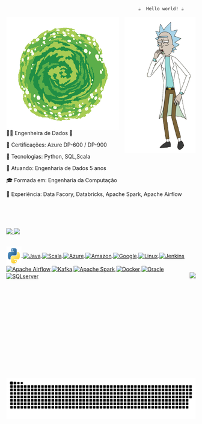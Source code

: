 <div>
 
                                                     ☕  Hello world! ☕
<img width="190px" align="right"  src="https://raw.githubusercontent.com/Elyabe/Elyabe/master/images/rick-dancing.gif">
<img width="300px" align="left" src="https://raw.githubusercontent.com/Elyabe/elyabe/master/images/portal-3.gif"> 

👩‍💻 Engenheira de Dados 🎲

:pushpin: Certificações: Azure DP-600 / DP-900

🔧 Tecnologias: Python, SQL,Scala

🏢 Atuando: Engenharia de Dados 5 anos

🎓 Formada em: Engenharia da Computação

👯 Experiência: Data Facory, Databricks, Apache Spark, Apache Airflow

<br/>
<br/>
<br/>
<br/>

<div>
   
<a href="https://github.com/patriciajunqueira">
<img height="180em" src="https://github-readme-stats.vercel.app/api?username=patriciajunqueira&show_icons=true&theme=dracula&include_all_commits=true&count_private=true"/>
<img height="180em" src="https://github-readme-stats.vercel.app/api/top-langs/?username=patriciajunqueira&layout=compact&langs_count=7&theme=dracula"/>
</div>

##   

  <img align="center" alt="Python" height="50" width="40" src="https://raw.githubusercontent.com/devicons/devicon/master/icons/python/python-original.svg">
  <img align="center" alt="Java" height="50" width="40" src="https://cdn.jsdelivr.net/gh/devicons/devicon/icons/java/java-original.svg">
  <img align="center" alt="Scala" height="100" width="55" src="https://cdn.jsdelivr.net/gh/devicons/devicon/icons/scala/scala-original-wordmark.svg" />
  <img align="center" alt="Azure" height="120" width="70" src="https://cdn.jsdelivr.net/gh/devicons/devicon/icons/azure/azure-original-wordmark.svg" />  
  <img align="center" alt="Amazon" height="50" width="40" src="https://cdn.jsdelivr.net/gh/devicons/devicon@latest/icons/amazonwebservices/amazonwebservices-original-wordmark.svg"/>
  <img align="center" alt="Google" height="50" width="40" src="https://cdn.jsdelivr.net/gh/devicons/devicon@latest/icons/googlecloud/googlecloud-original.svg" />
  <img align="center" alt="Linux" height="40" width="30" src="https://cdn.jsdelivr.net/gh/devicons/devicon/icons/linux/linux-original.svg" />
  <img align="center" alt="Jenkins" height="40" width="30" src="https://cdn.jsdelivr.net/gh/devicons/devicon/icons/jenkins/jenkins-original.svg" />
  <img align="center" alt="Apache Airflow" height="40" width="30" src="https://cdn.jsdelivr.net/gh/devicons/devicon@latest/icons/apacheairflow/apacheairflow-original.svg" />
  <img align="center" alt="Kafka" height="40" width="40" src="https://cdn.jsdelivr.net/gh/devicons/devicon/icons/apachekafka/apachekafka-original.svg" />
  <img align="center" alt="Apache Spark" height="70" width="70" src="https://cdn.jsdelivr.net/gh/devicons/devicon@latest/icons/apachespark/apachespark-original-wordmark.svg" />
  <img align="center" alt="Docker" height="90" width="40" src="https://cdn.jsdelivr.net/gh/devicons/devicon/icons/docker/docker-original-wordmark.svg" />
  <img align="center" alt="Oracle" height="60" width="60" src="https://cdn.jsdelivr.net/gh/devicons/devicon/icons/oracle/oracle-original.svg" />
  <img align="center" alt="SQLserver" height="50" width="40" src="https://img.icons8.com/color/48/000000/microsoft-sql-server.png"/>

<img align="right" height="280px" width="auto" src="https://firebasestorage.googleapis.com/v0/b/imagem-93c86.appspot.com/o/e425a773-bdc4-4fb3-bd25-539ac71e4a0b-removebg-preview.png?alt=media&token=696f7565-05f9-4c39-bdc5-68afabd81d24"/>


#

<picture align="center">
  <source media="(prefers-color-scheme: dark)" srcset="https://raw.githubusercontent.com/PATRICIAJUNQUEIRA/PATRICIAJUNQUEIRA/output/github-contribution-grid-snake-dark.svg">
  <source media="(prefers-color-scheme: light)" srcset="https://raw.githubusercontent.com/PATRICIAJUNQUEIRAPATRICIAJUNQUEIRA/output/github-contribution-grid-snake-dark.svg">
  <img align="center" alt="github contribution grid snake animation" src="https://raw.githubusercontent.com/PATRICIAJUNQUEIRA/PATRICIAJUNQUEIRA/output/github-contribution-grid-snake.svg">
</picture>
